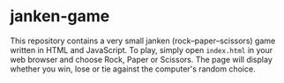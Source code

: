 # janken-game

This repository contains a very small janken (rock–paper–scissors) game written in HTML and JavaScript. To play, simply open `index.html` in your web browser and choose Rock, Paper or Scissors. The page will display whether you win, lose or tie against the computer's random choice.

